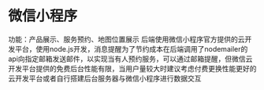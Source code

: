 # 微信小程序
功能：产品展示、服务预约、地图位置展示
后端使用微信小程序官方提供的云开发平台，使用node.js开发，消息提醒为了节约成本在后端调用了nodemailer的api向指定邮箱发送邮件，以实现当有人预约服务，可以通过邮箱提醒，但微信云开发平台提供的免费后台性能有限，当用户量较大时建议考虑付费更换性能更好的云开发平台或者自行搭建后台服务器与微信小程序进行数据交互


